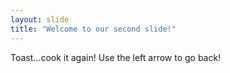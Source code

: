 ```yaml
---
layout: slide
title: "Welcome to our second slide!"
---
```

Toast...cook it again!
Use the left arrow to go back!
